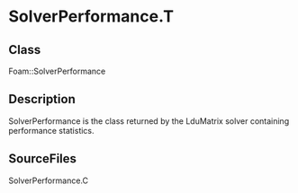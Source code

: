 # SolverPerformance.T 
## Class
Foam::SolverPerformance

## Description
SolverPerformance is the class returned by the LduMatrix solver
containing performance statistics.

## SourceFiles
SolverPerformance.C

